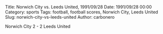 Title: Norwich City vs. Leeds United, 1991/09/28
Date: 1991/09/28 00:00
Category: sports
Tags: football, football scores, Norwich City, Leeds United
Slug: norwich-city-vs-leeds-united
Author: carbonero


Norwich City 2 - 2 Leeds United
